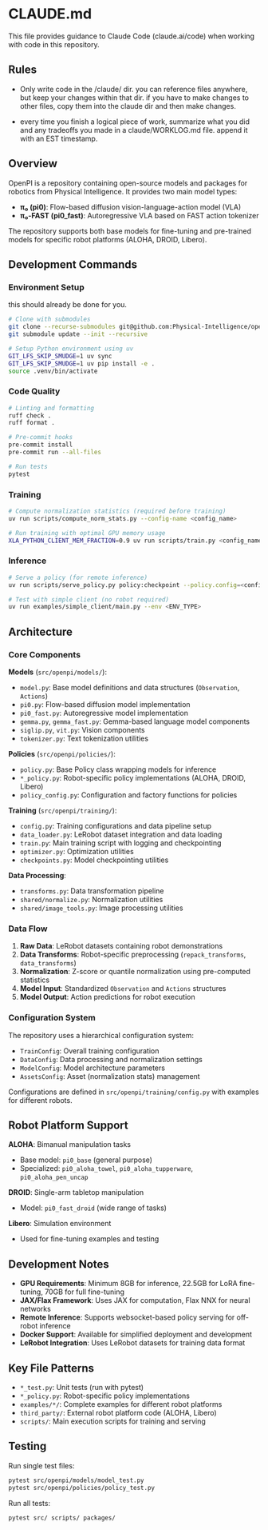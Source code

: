 # CLAUDE.md

This file provides guidance to Claude Code (claude.ai/code) when working with code in this repository.

## Rules

- Only write code in the /claude/ dir. you can reference files anywhere, but keep your changes within that dir. if you have to make changes to other files, copy them into the claude dir and then make changes. 

- every time you finish a logical piece of work, summarize what you did and any tradeoffs you made in a claude/WORKLOG.md file. append it with an EST timestamp.

## Overview

OpenPI is a repository containing open-source models and packages for robotics from Physical Intelligence. It provides two main model types:
- **π₀ (pi0)**: Flow-based diffusion vision-language-action model (VLA)
- **π₀-FAST (pi0_fast)**: Autoregressive VLA based on FAST action tokenizer

The repository supports both base models for fine-tuning and pre-trained models for specific robot platforms (ALOHA, DROID, Libero).

## Development Commands

### Environment Setup
this should already be done for you.

```bash
# Clone with submodules
git clone --recurse-submodules git@github.com:Physical-Intelligence/openpi.git
git submodule update --init --recursive

# Setup Python environment using uv
GIT_LFS_SKIP_SMUDGE=1 uv sync
GIT_LFS_SKIP_SMUDGE=1 uv pip install -e .
source .venv/bin/activate
```

### Code Quality
```bash
# Linting and formatting
ruff check .
ruff format .

# Pre-commit hooks
pre-commit install
pre-commit run --all-files

# Run tests
pytest
```

### Training
```bash
# Compute normalization statistics (required before training)
uv run scripts/compute_norm_stats.py --config-name <config_name>

# Run training with optimal GPU memory usage
XLA_PYTHON_CLIENT_MEM_FRACTION=0.9 uv run scripts/train.py <config_name> --exp-name=<experiment_name> --overwrite
```

### Inference
```bash
# Serve a policy (for remote inference)
uv run scripts/serve_policy.py policy:checkpoint --policy.config=<config_name> --policy.dir=<checkpoint_path>

# Test with simple client (no robot required)
uv run examples/simple_client/main.py --env <ENV_TYPE>
```

## Architecture

### Core Components

**Models** (`src/openpi/models/`):
- `model.py`: Base model definitions and data structures (`Observation`, `Actions`)
- `pi0.py`: Flow-based diffusion model implementation
- `pi0_fast.py`: Autoregressive model implementation
- `gemma.py`, `gemma_fast.py`: Gemma-based language model components
- `siglip.py`, `vit.py`: Vision components
- `tokenizer.py`: Text tokenization utilities

**Policies** (`src/openpi/policies/`):
- `policy.py`: Base Policy class wrapping models for inference
- `*_policy.py`: Robot-specific policy implementations (ALOHA, DROID, Libero)
- `policy_config.py`: Configuration and factory functions for policies

**Training** (`src/openpi/training/`):
- `config.py`: Training configurations and data pipeline setup
- `data_loader.py`: LeRobot dataset integration and data loading
- `train.py`: Main training script with logging and checkpointing
- `optimizer.py`: Optimization utilities
- `checkpoints.py`: Model checkpointing utilities

**Data Processing**:
- `transforms.py`: Data transformation pipeline
- `shared/normalize.py`: Normalization utilities
- `shared/image_tools.py`: Image processing utilities

### Data Flow

1. **Raw Data**: LeRobot datasets containing robot demonstrations
2. **Data Transforms**: Robot-specific preprocessing (`repack_transforms`, `data_transforms`)
3. **Normalization**: Z-score or quantile normalization using pre-computed statistics
4. **Model Input**: Standardized `Observation` and `Actions` structures
5. **Model Output**: Action predictions for robot execution

### Configuration System

The repository uses a hierarchical configuration system:
- `TrainConfig`: Overall training configuration
- `DataConfig`: Data processing and normalization settings
- `ModelConfig`: Model architecture parameters
- `AssetsConfig`: Asset (normalization stats) management

Configurations are defined in `src/openpi/training/config.py` with examples for different robots.

## Robot Platform Support

**ALOHA**: Bimanual manipulation tasks
- Base model: `pi0_base` (general purpose)
- Specialized: `pi0_aloha_towel`, `pi0_aloha_tupperware`, `pi0_aloha_pen_uncap`

**DROID**: Single-arm tabletop manipulation
- Model: `pi0_fast_droid` (wide range of tasks)

**Libero**: Simulation environment
- Used for fine-tuning examples and testing

## Development Notes

- **GPU Requirements**: Minimum 8GB for inference, 22.5GB for LoRA fine-tuning, 70GB for full fine-tuning
- **JAX/Flax Framework**: Uses JAX for computation, Flax NNX for neural networks
- **Remote Inference**: Supports websocket-based policy serving for off-robot inference
- **Docker Support**: Available for simplified deployment and development
- **LeRobot Integration**: Uses LeRobot datasets for training data format

## Key File Patterns

- `*_test.py`: Unit tests (run with pytest)
- `*_policy.py`: Robot-specific policy implementations
- `examples/*/`: Complete examples for different robot platforms
- `third_party/`: External robot platform code (ALOHA, Libero)
- `scripts/`: Main execution scripts for training and serving

## Testing

Run single test files:
```bash
pytest src/openpi/models/model_test.py
pytest src/openpi/policies/policy_test.py
```

Run all tests:
```bash
pytest src/ scripts/ packages/
```